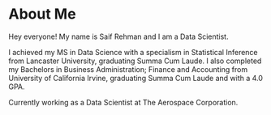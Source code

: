 # About Me

Hey everyone! My name is Saif Rehman and I am a Data Scientist. 

I achieved my MS in Data Science with a specialism in Statistical Inference from Lancaster University, graduating Summa Cum Laude.
I also completed my Bachelors in Business Administration; Finance and Accounting from University of California Irvine, graduating Summa Cum Laude and with a 4.0 GPA. 

Currently working as a Data Scientist at The Aerospace Corporation.

